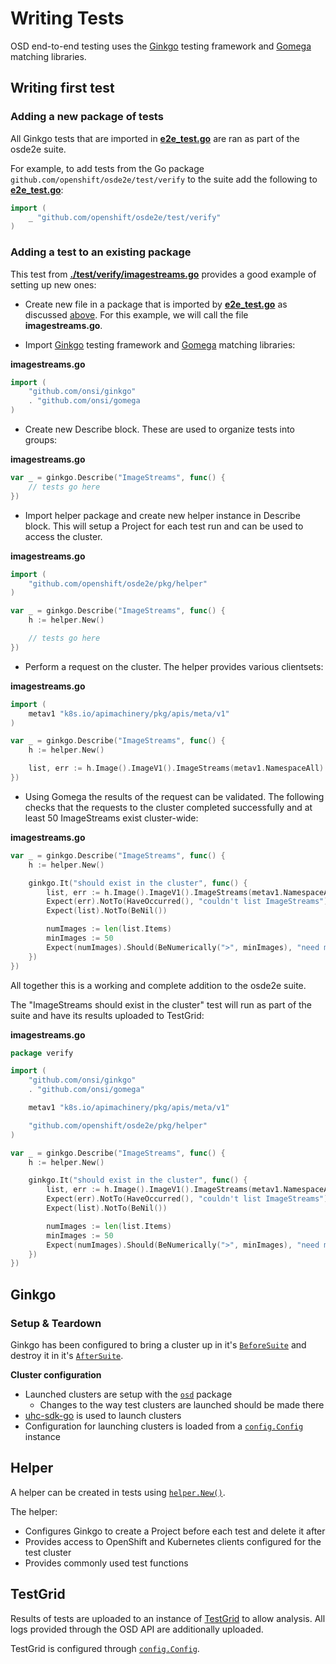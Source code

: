 # Writing Tests

OSD end-to-end testing uses the [Ginkgo](https://onsi.github.io/ginkgo/) testing framework and [Gomega](https://onsi.github.io/gomega/) matching libraries.

## Writing first test

### Adding a new package of tests
All Ginkgo tests that are imported in **[e2e_test.go](../e2e_test.go)** are ran as part of the osde2e suite.

For example, to add tests from the Go package `github.com/openshift/osde2e/test/verify` to the suite add the following to **[e2e_test.go](../e2e_test.go)**:
```go
import (
	_ "github.com/openshift/osde2e/test/verify"
)
```

### Adding a test to an existing package
This test from **[./test/verify/imagestreams.go](../test/verify/imagestreams.go)** provides a good example of setting up new ones:

- Create new file in a package that is imported by **[e2e_test.go](../e2e_test.go)** as discussed [above](#adding-a-new-package-of-tests). For this example, we will call the file **imagestreams.go**.

- Import [Ginkgo](https://onsi.github.io/ginkgo/) testing framework and [Gomega](https://onsi.github.io/gomega/) matching libraries:

**imagestreams.go**
```go
import (
	"github.com/onsi/ginkgo"
	. "github.com/onsi/gomega
)
```

- Create new Describe block. These are used to organize tests into groups:

**imagestreams.go**
```go
var _ = ginkgo.Describe("ImageStreams", func() {
	// tests go here
})
```

- Import helper package and create new helper instance in Describe block. This will setup a Project for each test run and can be used to access the cluster.

**imagestreams.go**
```go
import (
	"github.com/openshift/osde2e/pkg/helper"
)

var _ = ginkgo.Describe("ImageStreams", func() {
	h := helper.New()

	// tests go here
})
```

- Perform a request on the cluster. The helper provides various clientsets:

**imagestreams.go**
```go
import (
	metav1 "k8s.io/apimachinery/pkg/apis/meta/v1"
)

var _ = ginkgo.Describe("ImageStreams", func() {
	h := helper.New()

	list, err := h.Image().ImageV1().ImageStreams(metav1.NamespaceAll).List(metav1.ListOptions{})
})
```

- Using Gomega the results of the request can be validated. The following checks that the requests to the cluster completed successfully and at least 50 ImageStreams exist cluster-wide:

**imagestreams.go**
```go
var _ = ginkgo.Describe("ImageStreams", func() {
	h := helper.New()

	ginkgo.It("should exist in the cluster", func() {
		list, err := h.Image().ImageV1().ImageStreams(metav1.NamespaceAll).List(metav1.ListOptions{})
		Expect(err).NotTo(HaveOccurred(), "couldn't list ImageStreams")
		Expect(list).NotTo(BeNil())

		numImages := len(list.Items)
		minImages := 50
		Expect(numImages).Should(BeNumerically(">", minImages), "need more images")
	})
})
```

All together this is a working and complete addition to the osde2e suite.

The "ImageStreams should exist in the cluster" test will run as part of the suite and have its results uploaded to TestGrid:

**imagestreams.go**
```go
package verify

import (
	"github.com/onsi/ginkgo"
	. "github.com/onsi/gomega"

	metav1 "k8s.io/apimachinery/pkg/apis/meta/v1"

	"github.com/openshift/osde2e/pkg/helper"
)

var _ = ginkgo.Describe("ImageStreams", func() {
	h := helper.New()

	ginkgo.It("should exist in the cluster", func() {
		list, err := h.Image().ImageV1().ImageStreams(metav1.NamespaceAll).List(metav1.ListOptions{})
		Expect(err).NotTo(HaveOccurred(), "couldn't list ImageStreams")
		Expect(list).NotTo(BeNil())

		numImages := len(list.Items)
		minImages := 50
		Expect(numImages).Should(BeNumerically(">", minImages), "need more images")
	})
})
```

## Ginkgo

### Setup & Teardown
Ginkgo has been configured to bring a cluster up in it's [`BeforeSuite`](https://onsi.github.io/ginkgo/#global-setup-and-teardown-beforesuite-and-aftersuite) and destroy it in it's [`AfterSuite`](https://onsi.github.io/ginkgo/#global-setup-and-teardown-beforesuite-and-aftersuite).

**Cluster configuration**
- Launched clusters are setup with the [`osd`](../pkg/osd) package
	- Changes to the way test clusters are launched should be made there
- [uhc-sdk-go](https://github.com/openshift-online/uhc-sdk-go) is used to launch clusters
- Configuration for launching clusters is loaded from a [`config.Config`](https://godoc.org/github.com/openshift/osde2e/pkg/config#Config) instance

## Helper
A helper can be created in tests using [`helper.New()`](https://godoc.org/github.com/openshift/osde2e/pkg/helper#New).

The helper:
- Configures Ginkgo to create a Project before each test and delete it after
- Provides access to OpenShift and Kubernetes clients configured for the test cluster
- Provides commonly used test functions

## TestGrid
Results of tests are uploaded to an instance of [TestGrid](https://testgrid.k8s.io/redhat-openshift-release-blocking) to allow analysis. All logs provided through the OSD API are additionally uploaded.

TestGrid is configured through [`config.Config`](https://godoc.org/github.com/openshift/osde2e/pkg/config#Config).
